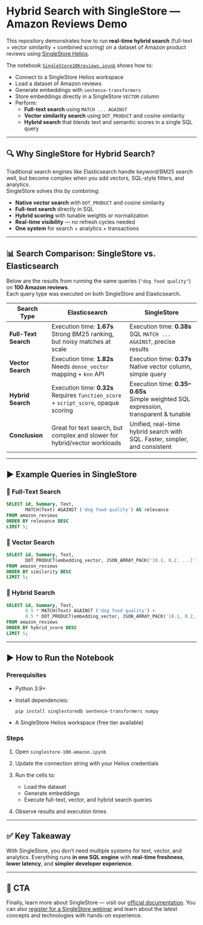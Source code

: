 # Hybrid Search with SingleStore — Amazon Reviews Demo

This repository demonstrates how to run **real-time hybrid search** (full-text + vector similarity + combined scoring) on a dataset of Amazon product reviews using [SingleStore Helios](https://www.singlestore.com/helios/).

The notebook [`SingleStore10Kreviews.ipynb`](./SingleStore10kReviewsipynb) shows how to:

- Connect to a SingleStore Helios workspace
- Load a dataset of Amazon reviews
- Generate embeddings with `sentence-transformers`
- Store embeddings directly in a SingleStore `VECTOR` column
- Perform:
  - **Full-text search** using `MATCH ... AGAINST`
  - **Vector similarity search** using `DOT_PRODUCT` and cosine similarity
  - **Hybrid search** that blends text and semantic scores in a single SQL query

---

## 🔍 Why SingleStore for Hybrid Search?

Traditional search engines like Elasticsearch handle keyword/BM25 search well, but become complex when you add vectors, SQL-style filters, and analytics.  
SingleStore solves this by combining:

- **Native vector search** with `DOT_PRODUCT` and cosine similarity
- **Full-text search** directly in SQL
- **Hybrid scoring** with tunable weights or normalization
- **Real-time visibility** — no refresh cycles needed
- **One system** for search + analytics + transactions

---

## 📊 Search Comparison: SingleStore vs. Elasticsearch

Below are the results from running the same queries (`"dog food quality"`) on **100 Amazon reviews**.  
Each query type was executed on both SingleStore and Elasticsearch.

| Search Type | Elasticsearch | SingleStore |
|-------------|---------------|-------------|
| **Full-Text Search** | Execution time: **1.67s** <br> Strong BM25 ranking, but noisy matches at scale | Execution time: **0.38s** <br> SQL `MATCH ... AGAINST`, precise results |
| **Vector Search** | Execution time: **1.82s** <br> Needs `dense_vector` mapping + `knn` API | Execution time: **0.37s** <br> Native vector column, simple query |
| **Hybrid Search** | Execution time: **0.32s** <br> Requires `function_score` + `script_score`, opaque scoring | Execution time: **0.35–0.65s** <br> Simple weighted SQL expression, transparent & tunable |
| **Conclusion** | Great for text search, but complex and slower for hybrid/vector workloads | Unified, real-time hybrid search with SQL. Faster, simpler, and consistent |

---

## ▶️ Example Queries in SingleStore

### 🔹 Full-Text Search
```sql
SELECT id, Summary, Text, 
       MATCH(Text) AGAINST ('dog food quality') AS relevance
FROM amazon_reviews
ORDER BY relevance DESC
LIMIT 5;
````

### 🔹 Vector Search

```sql
SELECT id, Summary, Text, 
       DOT_PRODUCT(embedding_vector, JSON_ARRAY_PACK('[0.1, 0.2, ...]')) AS similarity
FROM amazon_reviews
ORDER BY similarity DESC
LIMIT 5;
```

### 🔹 Hybrid Search

```sql
SELECT id, Summary, Text,
       0.5 * MATCH(Text) AGAINST ('dog food quality') +
       0.5 * DOT_PRODUCT(embedding_vector, JSON_ARRAY_PACK('[0.1, 0.2, ...]')) AS hybrid_score
FROM amazon_reviews
ORDER BY hybrid_score DESC
LIMIT 5;
```

---

## ▶️ How to Run the Notebook

### Prerequisites

* Python 3.9+
* Install dependencies:

  ```bash
  pip install singlestoredb sentence-transformers numpy
  ```
* A SingleStore Helios workspace (free tier available)

### Steps

1. Open `singlestore-100-amazon.ipynb`
2. Update the connection string with your Helios credentials
3. Run the cells to:

   * Load the dataset
   * Generate embeddings
   * Execute full-text, vector, and hybrid search queries
4. Observe results and execution times

---

## ✅ Key Takeaway

With SingleStore, you don’t need multiple systems for text, vector, and analytics. Everything runs **in one SQL engine** with **real-time freshness**, **lower latency**, and **simpler developer experience**.

---

## 📌 CTA

Finally, learn more about SingleStore — visit our [official documentation](https://docs.singlestore.com).
You can also [register for a SingleStore webinar](https://www.singlestore.com/resources/webinars/) and learn about the latest concepts and technologies with hands-on experience.
